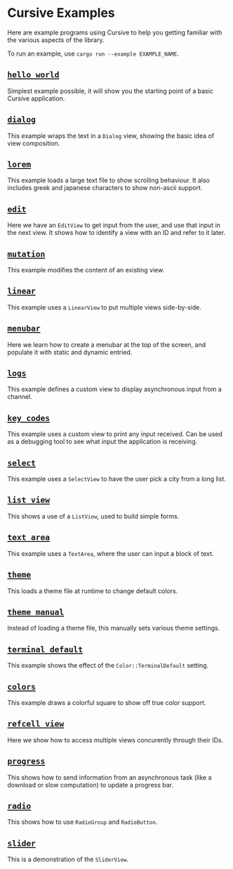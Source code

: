 # Cursive Examples

Here are example programs using Cursive to help you getting familiar with the
various aspects of the library.

To run an example, use `cargo run --example EXAMPLE_NAME`.

## [`hello_world`](hello_world.rs)

Simplest example possible, it will show you the starting point of a basic
Cursive application.

## [`dialog`](dialog.rs)

This example wraps the text in a `Dialog` view, showing the basic idea of view
composition.

## [`lorem`](lorem.rs)

This example loads a large text file to show scrolling behaviour. It also
includes greek and japanese characters to show non-ascii support.

## [`edit`](edit.rs)

Here we have an `EditView` to get input from the user, and use that input in
the next view. It shows how to identify a view with an ID and refer to it
later.

## [`mutation`](mutation.rs)

This example modifies the content of an existing view.

## [`linear`](linear.rs)

This example uses a `LinearView` to put multiple views side-by-side.

## [`menubar`](menubar.rs)

Here we learn how to create a menubar at the top of the screen, and populate
it with static and dynamic entried.

## [`logs`](logs.rs)

This example defines a custom view to display asynchronous input from a
channel.

## [`key_codes`](key_codes.rs)

This example uses a custom view to print any input received. Can be used as a
debugging tool to see what input the application is receiving.

## [`select`](select.rs)

This example uses a `SelectView` to have the user pick a city from a long list.

## [`list_view`](list_view.rs)

This shows a use of a `ListView`, used to build simple forms.

## [`text_area`](text_area.rs)

This example uses a `TextArea`, where the user can input a block of text.

## [`theme`](theme.rs)

This loads a theme file at runtime to change default colors.

## [`theme_manual`](theme_manual.rs)

Instead of loading a theme file, this manually sets various theme settings.

## [`terminal_default`](terminal_default.rs)

This example shows the effect of the `Color::TerminalDefault` setting.

## [`colors`](colors.rs)

This example draws a colorful square to show off true color support.

## [`refcell_view`](refcell_view.rs)

Here we show how to access multiple views concurently through their IDs.

## [`progress`](progress.rs)

This shows how to send information from an asynchronous task (like a download
or slow computation) to update a progress bar.

## [`radio`](radio.rs)

This shows how to use `RadioGroup` and `RadioButton`.

## [`slider`](slider.rs)

This is a demonstration of the `SliderView`.
